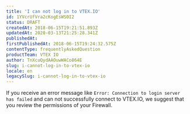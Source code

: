 ```yaml
---
title: 'I can not log in to VTEX.IO'
id: 1YVcrUfVra2cKogEsWS0I2
status: DRAFT
createdAt: 2018-06-15T19:21:51.893Z
updatedAt: 2020-03-13T21:25:28.341Z
publishedAt: 
firstPublishedAt: 2018-06-15T19:24:32.575Z
contentType: frequentlyAskedQuestion
productTeam: VTEX IO
author: TnXcuQydAAOuwWACo864E
slug: i-cannot-log-in-to-vtex-io
locale: en
legacySlug: i-cannot-log-in-to-vtex-io
---
```


If you receive an error message like `Error: Connection to login server has failed` and can not successfully connect to VTEX.IO, we suggest that you review the permissions of your Firewall.

